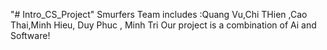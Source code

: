 "# Intro_CS_Project" 
Smurfers Team includes :Quang Vu,Chi THien ,Cao Thai,Minh Hieu, Duy Phuc , Minh Tri
Our project is a combination of Ai and Software!
